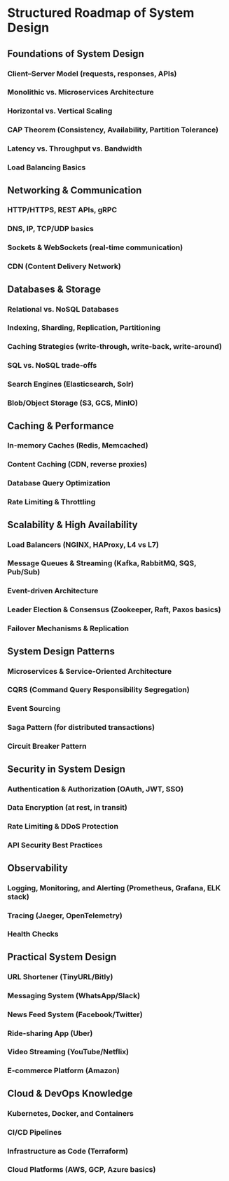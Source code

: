 # Structured Roadmap of System Design

## Foundations of System Design

### Client–Server Model (requests, responses, APIs)
### Monolithic vs. Microservices Architecture
### Horizontal vs. Vertical Scaling
### CAP Theorem (Consistency, Availability, Partition Tolerance)
### Latency vs. Throughput vs. Bandwidth
### Load Balancing Basics	

## Networking & Communication

### HTTP/HTTPS, REST APIs, gRPC
### DNS, IP, TCP/UDP basics
### Sockets & WebSockets (real-time communication)
### CDN (Content Delivery Network)

## Databases & Storage

### Relational vs. NoSQL Databases
### Indexing, Sharding, Replication, Partitioning
### Caching Strategies (write-through, write-back, write-around)
### SQL vs. NoSQL trade-offs
### Search Engines (Elasticsearch, Solr)
### Blob/Object Storage (S3, GCS, MinIO)

## Caching & Performance

### In-memory Caches (Redis, Memcached)
### Content Caching (CDN, reverse proxies)
### Database Query Optimization
### Rate Limiting & Throttling

## Scalability & High Availability

### Load Balancers (NGINX, HAProxy, L4 vs L7)
### Message Queues & Streaming (Kafka, RabbitMQ, SQS, Pub/Sub)
### Event-driven Architecture
### Leader Election & Consensus (Zookeeper, Raft, Paxos basics)
### Failover Mechanisms & Replication

## System Design Patterns

### Microservices & Service-Oriented Architecture
### CQRS (Command Query Responsibility Segregation)
### Event Sourcing
### Saga Pattern (for distributed transactions)
### Circuit Breaker Pattern

## Security in System Design

### Authentication & Authorization (OAuth, JWT, SSO)
### Data Encryption (at rest, in transit)
### Rate Limiting & DDoS Protection
### API Security Best Practices

## Observability

### Logging, Monitoring, and Alerting (Prometheus, Grafana, ELK stack)
### Tracing (Jaeger, OpenTelemetry)
### Health Checks

## Practical System Design

### URL Shortener (TinyURL/Bitly)
### Messaging System (WhatsApp/Slack)
### News Feed System (Facebook/Twitter)
### Ride-sharing App (Uber)
### Video Streaming (YouTube/Netflix)
### E-commerce Platform (Amazon)

## Cloud & DevOps Knowledge

### Kubernetes, Docker, and Containers
### CI/CD Pipelines
### Infrastructure as Code (Terraform)
### Cloud Platforms (AWS, GCP, Azure basics)
